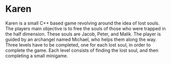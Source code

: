 # Karen
Karen is a small C++ based game revolving around the idea of lost souls. The players main objective is to free the souls of those who were trapped in the half dimension. These souls are Jacob, Peter, and Malik. The player is guided by an archangel named Michael, who helps them along the way. Three levels have to be completed, one for each lost soul, in order to complete the game. Each level consists of finding the lost soul, and then completing a small minigame.

